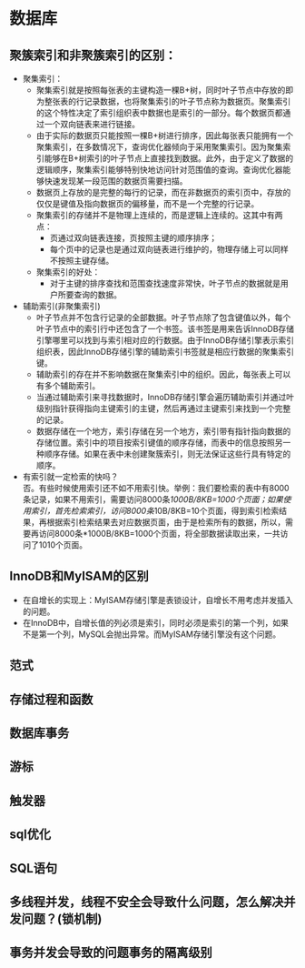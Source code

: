 # 数据库
## 聚簇索引和非聚簇索引的区别：
 + 聚集索引：
    + 聚集索引就是按照每张表的主键构造一棵B+树，同时叶子节点中存放的即为整张表的行记录数据，也将聚集索引的叶子节点称为数据页。聚集索引的这个特性决定了索引组织表中数据也是索引的一部分。每个数据页都通过一个双向链表来进行链接。
    + 由于实际的数据页只能按照一棵B+树进行排序，因此每张表只能拥有一个聚集索引，在多数情况下，查询优化器倾向于采用聚集索引。因为聚集索引能够在B+树索引的叶子节点上直接找到数据。此外，由于定义了数据的逻辑顺序，聚集索引能够特别快地访问针对范围值的查询。查询优化器能够快速发现某一段范围的数据页需要扫描。
    + 数据页上存放的是完整的每行的记录，而在非数据页的索引页中，存放的仅仅是键值及指向数据页的偏移量，而不是一个完整的行记录。
    + 聚集索引的存储并不是物理上连续的，而是逻辑上连续的。这其中有两点：
        + 页通过双向链表连接，页按照主键的顺序排序；
        + 每个页中的记录也是通过双向链表进行维护的，物理存储上可以同样不按照主键存储。
    + 聚集索引的好处：
        + 对于主键的排序查找和范围查找速度非常快，叶子节点的数据就是用户所要查询的数据。
+ 辅助索引(非聚集索引)
    + 叶子节点并不包含行记录的全部数据。叶子节点除了包含键值以外，每个叶子节点中的索引行中还包含了一个书签。该书签是用来告诉InnoDB存储引擎哪里可以找到与索引相对应的行数据。由于InnoDB存储引擎表示索引组织表，因此InnoDB存储引擎的辅助索引书签就是相应行数据的聚集索引键。
    + 辅助索引的存在并不影响数据在聚集索引中的组织。因此，每张表上可以有多个辅助索引。
    + 当通过辅助索引来寻找数据时，InnoDB存储引擎会遍历辅助索引并通过叶级别指针获得指向主键索引的主键，然后再通过主键索引来找到一个完整的记录。
    + 数据存储在一个地方，索引存储在另一个地方，索引带有指针指向数据的存储位置。索引中的项目按索引键值的顺序存储，而表中的信息按照另一种顺序存储。如果在表中未创建聚簇索引，则无法保证这些行具有特定的顺序。
+ 有索引就一定检索的快吗？  
    否。有些时候使用索引还不如不用索引快。举例：我们要检索的表中有8000条记录，如果不用索引，需要访问8000条*1000B/8KB=1000个页面；如果使用索引，首先检索索引，访问8000条*10B/8KB=10个页面，得到索引检索结果，再根据索引检索结果去对应数据页面，由于是检索所有的数据，所以，需要再访问8000条*1000B/8KB=1000个页面，将全部数据读取出来，一共访问了1010个页面。
## InnoDB和MyISAM的区别
+ 在自增长的实现上：MyISAM存储引擎是表锁设计，自增长不用考虑并发插入的问题。
+ 在InnoDB中，自增长值的列必须是索引，同时必须是索引的第一个列，如果不是第一个列，MySQL会抛出异常。而MyISAM存储引擎没有这个问题。
## 范式
## 存储过程和函数
## 数据库事务
## 游标
## 触发器
## sql优化
## SQL语句
## 多线程并发，线程不安全会导致什么问题，怎么解决并发问题？(锁机制)
## 事务并发会导致的问题事务的隔离级别